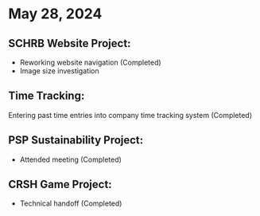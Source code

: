 # May 28, 2024

## SCHRB Website Project:

- Reworking website navigation (Completed)
- Image size investigation

## Time Tracking:

Entering past time entries into company time tracking system (Completed)

## PSP Sustainability Project:

- Attended meeting (Completed)

## CRSH Game Project:

- Technical handoff (Completed)
